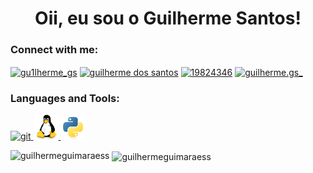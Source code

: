 <h1 align="center">Oii, eu sou o Guilherme Santos!</h1>

<h3 align="left">Connect with me:</h3>
<p align="left">
<a href="https://twitter.com/gu1lherme_gs" target="blank"><img align="center" src="https://raw.githubusercontent.com/rahuldkjain/github-profile-readme-generator/master/src/images/icons/Social/twitter.svg" alt="gu1lherme_gs" height="30" width="40" /></a>
<a href="https://linkedin.com/in/guilherme dos santos" target="blank"><img align="center" src="https://raw.githubusercontent.com/rahuldkjain/github-profile-readme-generator/master/src/images/icons/Social/linked-in-alt.svg" alt="guilherme dos santos" height="30" width="40" /></a>
<a href="https://stackoverflow.com/users/19824346" target="blank"><img align="center" src="https://raw.githubusercontent.com/rahuldkjain/github-profile-readme-generator/master/src/images/icons/Social/stack-overflow.svg" alt="19824346" height="30" width="40" /></a>
<a href="https://instagram.com/guilherme.gs_" target="blank"><img align="center" src="https://raw.githubusercontent.com/rahuldkjain/github-profile-readme-generator/master/src/images/icons/Social/instagram.svg" alt="guilherme.gs_" height="30" width="40" /></a>
</p>

<h3 align="left">Languages and Tools:</h3>
<p align="left"> <a href="https://git-scm.com/" target="_blank" rel="noreferrer"> <img src="https://www.vectorlogo.zone/logos/git-scm/git-scm-icon.svg" alt="git" width="40" height="40"/> </a> <a href="https://www.linux.org/" target="_blank" rel="noreferrer"> <img src="https://raw.githubusercontent.com/devicons/devicon/master/icons/linux/linux-original.svg" alt="linux" width="40" height="40"/> </a> <a href="https://www.python.org" target="_blank" rel="noreferrer"> <img src="https://raw.githubusercontent.com/devicons/devicon/master/icons/python/python-original.svg" alt="python" width="40" height="40"/> </a> </p>

<p><img align="left" src="https://github-readme-stats.vercel.app/api/top-langs?username=guilhermeguimaraess&show_icons=true&theme=onedark&title_color=0080ff&text_color=ffffff&locale=en&layout=compact" alt="guilhermeguimaraess" /></p>

<p>&nbsp;<img align="center" src="https://github-readme-stats.vercel.app/api?username=guilhermeguimaraess&show_icons=true&theme=onedark&title_color=0080ff&text_color=ffffff&hide_border=true&locale=en" alt="guilhermeguimaraess" /></p>
